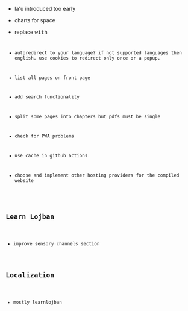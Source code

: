* la'u introduced too early
* charts for space 
* replace <tt> with <code>
* autoredirect to your language? if not supported languages then english. use cookies to redirect only once or a popup.
* list all pages on front page
* add search functionality
* split some pages into chapters but pdfs must be single

* check for PWA problems
* use cache in github actions
* choose and implement other hosting providers for the compiled website

## Learn Lojban

* improve sensory channels section

## Localization

* mostly learnlojban